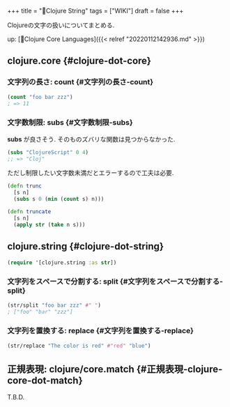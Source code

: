 +++
title = "📝Clojure String"
tags = ["WIKI"]
draft = false
+++

Clojureの文字の扱いについてまとめる.

up: [📂Clojure Core Languages]({{< relref "20220112142936.md" >}})


## clojure.core {#clojure-dot-core}


### 文字列の長さ: **count** {#文字列の長さ-count}

```clojure
(count "foo bar zzz")
; => 11
```


### 文字数制限: subs {#文字数制限-subs}

**subs** が良さそう. そのものズバリな関数は見つからなかった.

```clojure
(subs "ClojureScript" 0 4)
;; => "Cloj"
```

ただし制限したい文字数未満だとエラーするので工夫は必要.

```clojure
(defn trunc
  [s n]
  (subs s 0 (min (count s) n)))

(defn truncate
  [s n]
  (apply str (take n s)))
```


## clojure.string {#clojure-dot-string}

```clojure
(require '[clojure.string :as str])
```


### 文字列をスペースで分割する: split {#文字列をスペースで分割する-split}

```clojure
(str/split "foo bar zzz" #" ")
; ["foo" "bar" "zzz"]
```


### 文字列を置換する: replace {#文字列を置換する-replace}

```clojure
(str/replace "The color is red" #"red" "blue")
```


## 正規表現: clojure/core.match {#正規表現-clojure-core-dot-match}

T.B.D.
